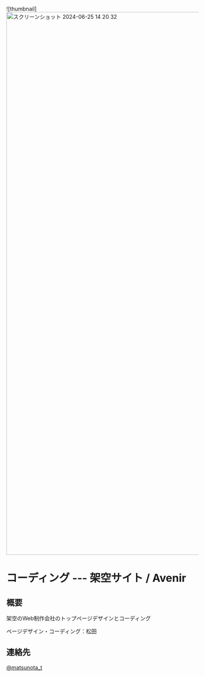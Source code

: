 ![thumbnail]
<img width="1424" alt="スクリーンショット 2024-06-25 14 20 32" src="https://github.com/matsu-no-ta/Demo-coading-avenir/assets/167067672/4e579c1b-6b3c-4134-8fb4-dbe3cd248548">

# コーディング --- 架空サイト / Avenir

## 概要
架空のWeb制作会社のトップページデザインとコーディング

ページデザイン・コーディング：松田

## 連絡先
[@matsunota_t](https://twitter.com/matsunota_t)